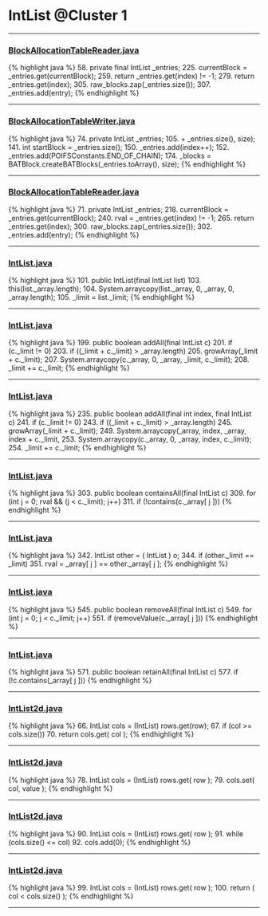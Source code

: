 # IntList @Cluster 1

***

### [BlockAllocationTableReader.java](https://searchcode.com/codesearch/view/97398057/)
{% highlight java %}
58. private final IntList _entries;
225.             currentBlock = _entries.get(currentBlock);
259.         return _entries.get(index) != -1;
279.         return _entries.get(index);
305.                 raw_blocks.zap(_entries.size());
307.             _entries.add(entry);
{% endhighlight %}

***

### [BlockAllocationTableWriter.java](https://searchcode.com/codesearch/view/15642252/)
{% highlight java %}
74. private IntList    _entries;
105.                                                   + _entries.size(), size);
141.     int startBlock = _entries.size();
150.             _entries.add(index++);
152.         _entries.add(POIFSConstants.END_OF_CHAIN);
174.     _blocks = BATBlock.createBATBlocks(_entries.toArray(), size);
{% endhighlight %}

***

### [BlockAllocationTableReader.java](https://searchcode.com/codesearch/view/15642268/)
{% highlight java %}
71. private IntList _entries;
218.         currentBlock = _entries.get(currentBlock);
240.         rval = _entries.get(index) != -1;
265.         return _entries.get(index);
300.                 raw_blocks.zap(_entries.size());
302.             _entries.add(entry);
{% endhighlight %}

***

### [IntList.java](https://searchcode.com/codesearch/view/15642643/)
{% highlight java %}
101. public IntList(final IntList list)
103.     this(list._array.length);
104.     System.arraycopy(list._array, 0, _array, 0, _array.length);
105.     _limit = list._limit;
{% endhighlight %}

***

### [IntList.java](https://searchcode.com/codesearch/view/15642643/)
{% highlight java %}
199. public boolean addAll(final IntList c)
201.     if (c._limit != 0)
203.         if ((_limit + c._limit) > _array.length)
205.             growArray(_limit + c._limit);
207.         System.arraycopy(c._array, 0, _array, _limit, c._limit);
208.         _limit += c._limit;
{% endhighlight %}

***

### [IntList.java](https://searchcode.com/codesearch/view/15642643/)
{% highlight java %}
235. public boolean addAll(final int index, final IntList c)
241.     if (c._limit != 0)
243.         if ((_limit + c._limit) > _array.length)
245.             growArray(_limit + c._limit);
249.         System.arraycopy(_array, index, _array, index + c._limit,
253.         System.arraycopy(c._array, 0, _array, index, c._limit);
254.         _limit += c._limit;
{% endhighlight %}

***

### [IntList.java](https://searchcode.com/codesearch/view/15642643/)
{% highlight java %}
303. public boolean containsAll(final IntList c)
309.         for (int j = 0; rval && (j < c._limit); j++)
311.             if (!contains(c._array[ j ]))
{% endhighlight %}

***

### [IntList.java](https://searchcode.com/codesearch/view/15642643/)
{% highlight java %}
342. IntList other = ( IntList ) o;
344. if (other._limit == _limit)
351.         rval = _array[ j ] == other._array[ j ];
{% endhighlight %}

***

### [IntList.java](https://searchcode.com/codesearch/view/15642643/)
{% highlight java %}
545. public boolean removeAll(final IntList c)
549.     for (int j = 0; j < c._limit; j++)
551.         if (removeValue(c._array[ j ]))
{% endhighlight %}

***

### [IntList.java](https://searchcode.com/codesearch/view/15642643/)
{% highlight java %}
571. public boolean retainAll(final IntList c)
577.         if (!c.contains(_array[ j ]))
{% endhighlight %}

***

### [IntList2d.java](https://searchcode.com/codesearch/view/15642640/)
{% highlight java %}
66. IntList cols = (IntList) rows.get(row);
67. if (col >= cols.size())
70.     return cols.get( col );
{% endhighlight %}

***

### [IntList2d.java](https://searchcode.com/codesearch/view/15642640/)
{% highlight java %}
78. IntList cols = (IntList) rows.get( row );
79. cols.set( col, value );
{% endhighlight %}

***

### [IntList2d.java](https://searchcode.com/codesearch/view/15642640/)
{% highlight java %}
90. IntList cols = (IntList) rows.get( row );
91. while (cols.size() <= col)
92.     cols.add(0);
{% endhighlight %}

***

### [IntList2d.java](https://searchcode.com/codesearch/view/15642640/)
{% highlight java %}
99. IntList cols = (IntList) rows.get( row );
100. return ( col < cols.size() );
{% endhighlight %}

***

